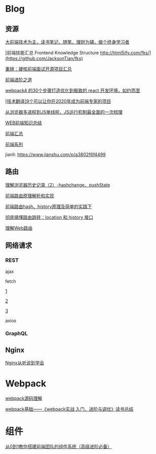 # Blog

## 资源
[大前端技术为主，读书笔记、随笔、理财为辅，做个终身学习者](https://github.com/biaochenxuying/blog)

[前端技能汇总 Frontend Knowledge Structure http://html5ify.com/fks/](https://github.com/JacksonTian/fks)

[重磅：硬核前端面试开源项目汇总](https://github.com/biaochenxuying/blog/issues/47)

[前端进阶之道](https://yuchengkai.cn/react/2019-04-24.html#react-createelement)

[webpack4 的30个步骤打造优化到极致的 react 开发环境，如约而至](https://juejin.im/post/5cfe4b13f265da1bb13f26a8)

[[技术翻译]9个可以让你在2020年成为前端专家的项目](https://juejin.im/post/5db71290f265da4d1c6999a0#heading-7)

[从浏览器多进程到JS单线程，JS运行机制最全面的一次梳理](https://www.jianshu.com/p/65d3aed95306)

[WEB前端知识总结](https://zhuanlan.zhihu.com/p/25334672)

[前端汇总](https://blog.csdn.net/gtLBTNq9mr3/article/details/104911964)

[前端系列](https://github.com/qq449245884/xiaozhi)

jianli: https://www.jianshu.com/p/a3802f6f4499

## 路由

[理解浏览器历史记录（2）-hashchange、pushState](https://www.cnblogs.com/lyzg/archive/2016/10/21/5960609.html)

[前端路由原理解析和实现](https://juejin.im/post/5cd8d609e51d456e7b372155)

[前端路由hash、history原理及简单的实践下](https://www.cnblogs.com/tugenhua0707/p/10859214.html)

[彻底搞懂路由跳转：location 和 history 接口](https://segmentfault.com/a/1190000014120456)

[理解Web路由](https://zhuanlan.zhihu.com/p/24814675)

## 网络请求

### REST

ajax

fetch

[1](https://developer.mozilla.org/zh-CN/docs/Web/API/Fetch_API)

[2](https://github.com/github/fetch)

[3](https://fetch.spec.whatwg.org/)

axios

### GraphQL

## Nginx

[Nginx从听说到学会](https://www.jianshu.com/p/630e2e1ca57f)


# Webpack

[webpack源码理解](https://blog.csdn.net/qiqingjin/category_6769693.html)

[webpack基础——《webpack实战 入门、进阶与调优》读书总结](https://zhuanlan.zhihu.com/p/111562119)

# 组件

[从0到1教你搭建前端团队的组件系统（高级进阶必备）](https://juejin.im/post/5e4d3a8de51d45270a709954)

